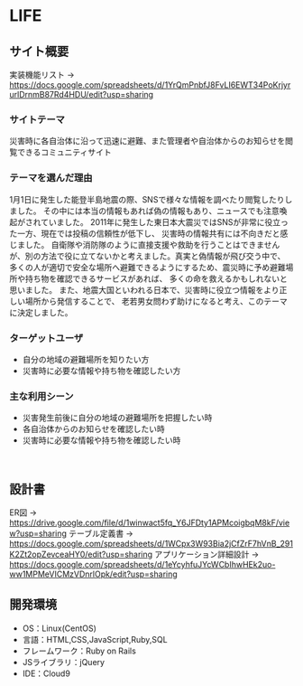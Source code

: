 # LIFE

## サイト概要
実装機能リスト → https://docs.google.com/spreadsheets/d/1YrQmPnbfJ8FvLI6EWT34PoKrjyrurlDrnmB87Rd4HDU/edit?usp=sharing

### サイトテーマ
災害時に各自治体に沿って迅速に避難、また管理者や自治体からのお知らせを閲覧できるコミュニティサイト

### テーマを選んだ理由
1月1日に発生した能登半島地震の際、SNSで様々な情報を調べたり閲覧したりしました。
その中には本当の情報もあれば偽の情報もあり、ニュースでも注意喚起がされていました。
2011年に発生した東日本大震災ではSNSが非常に役立った一方、現在では投稿の信頼性が低下し、
災害時の情報共有には不向きだと感じました。
自衛隊や消防隊のように直接支援や救助を行うことはできませんが、別の方法で役に立てないかと考えました。真実と偽情報が飛び交う中で、
多くの人が適切で安全な場所へ避難できるようにするため、震災時に予め避難場所や持ち物を確認できるサービスがあれば、
多くの命を救えるかもしれないと思いました。
また、地震大国といわれる日本で、災害時に役立つ情報をより正しい場所から発信することで、
老若男女問わず助けになると考え、このテーマに決定しました。


### ターゲットユーザ
* 自分の地域の避難場所を知りたい方
* 災害時に必要な情報や持ち物を確認したい方
​
### 主な利用シーン
* 災害発生前後に自分の地域の避難場所を把握したい時
* 各自治体からのお知らせを確認したい時
* 災害時に必要な情報や持ち物を確認したい時

​
## 設計書
ER図 → https://drive.google.com/file/d/1winwact5fq_Y6JFDty1APMcoigbqM8kF/view?usp=sharing
テーブル定義書 → https://docs.google.com/spreadsheets/d/1WCpx3W93Bia2jCfZrF7hVnB_291K2Zt2opZevceaHY0/edit?usp=sharing
アプリケーション詳細設計 → https://docs.google.com/spreadsheets/d/1eYcyhfuJYcWCbIhwHEk2uo-ww1MPMeVICMzVDnrlOpk/edit?usp=sharing

## 開発環境
- OS：Linux(CentOS)
- 言語：HTML,CSS,JavaScript,Ruby,SQL
- フレームワーク：Ruby on Rails
- JSライブラリ：jQuery
- IDE：Cloud9